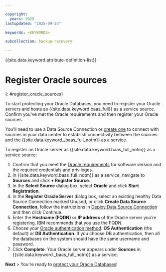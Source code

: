 ```yaml
---

copyright:
  years: 2025
lastupdated: "2025-09-24"

keywords: <KEYWORDS>

subcollection: backup-recovery

---
```


{{site.data.keyword.attribute-definition-list}}

# Register Oracle sources
{: #register_oracle_sources}

To start protecting your Oracle Databases, you need to register your Oracle servers and hosts as {{site.data.keyword.baas_full}} as a service source. Confirm you've met the Oracle requirements and then register your Oracle sources.

You'll need to use a Data Source Connection or [create one](/docs/backup-recovery?topic=backup-recovery-deploy_data_source_connectorr) to connect with sources in your data center to establish connectivity between the sources and the {{site.data.keyword._baas_full_notm}} as a service.

To register an Oracle server as {{site.data.keyword.baas_full_notm}} as a service source:

1. Confirm that you meet the [Oracle requirements](/docs/backup-recovery?topic=backup-recovery-oracle_requirements) for software version and the required credentials and privileges.
2. In {{site.data.keyword.baas_full_notm}} as a service, navigate to **Sources** and click **\+ Register Source**.
3. In the **Select Source** dialog box, select **Oracle** and click **Start Registration**.
4. In the **Register Oracle Server** dialog box, select an existing healthy Data Source Connection marked Unused, or click **Create Data Source Connection**, follow the instructions in [Deploy Data Source Connection](/docs/backup-recovery?topic=backup-recovery-deploy_data_source_connector) and then click Continue.
5. Enter the **Hostname (FQDN)** or **IP address** of the Oracle server you’re registering. IBM recommends that you use the FQDN.
6. Choose your [Oracle authentication method](/docs/backup-recovery?topic=backup-recovery-oracle_requirements#oracle_authentication_method_requirement): **OS Authentication** (the default) or **DB Authentication**.
   If you choose DB authentication, then all the databases on the system should have the same username and password.
7. Click **Complete**.
   Your Oracle server appears under **Sources** in {{site.data.keyword._baas_full_notm}} as a service.

**Next** > You're ready to [protect your Oracle Databases](/docs/backup-recovery?topic=backup-recovery-protect-oracle-database)!
